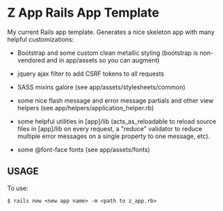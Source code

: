 Z App Rails App Template
========================

My current Rails app template.  Generates a nice skeleton app with many helpful customizations:

* Bootstrap and some custom clean metallic styling (bootstrap is non-vendored and in app/assets so you can augment)

* jquery ajax filter to add CSRF tokens to all requests

* SASS mixins galore (see app/assets/stylesheets/common)

* some nice flash message and error message partials and other view helpers (see app/helpers/application_helper.rb)

* some helpful utilities in [app]/lib (acts_as_reloadable to reload source files in [app]/lib on every request, a "reduce" validator to reduce multiple error messages on a single property to one message, etc).

* some @font-face fonts (see app/assets/fonts)

USAGE
-----
To use:

    $ rails new <new app name> -m <path to z_app.rb>